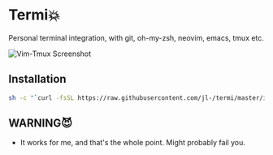 # Termi💥
Personal terminal integration, with git, oh-my-zsh, neovim, emacs, tmux etc.

![Vim-Tmux Screenshot](https://cloud.githubusercontent.com/assets/6291986/15317479/4228ac68-1c54-11e6-951b-1c2123bc3d27.png)

## Installation
```bash
sh -c "`curl -fsSL https://raw.githubusercontent.com/jl-/termi/master/install.sh`"
```

## WARNING😈

- It works for me, and that's the whole point. Might probably fail you.
